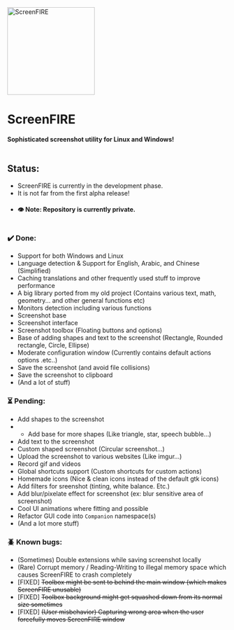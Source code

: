 <img src="https://i.imgur.com/P5GFZ1R.png" alt="ScreenFIRE" height="200" />

# ScreenFIRE
#### Sophisticated screenshot utility for Linux and Windows! <br/><br/>

## Status:
 - ScreenFIRE is currently in the development phase.
 - It is not far from the first alpha release!
 - #### 👁️ Note: Repository is currently private. <br/><br/>

### ✔️ Done:
 - Support for both Windows and Linux
 - Language detection & Support for English, Arabic, and Chinese (Simplified)
 - Caching translations and other frequently used stuff to improve performance 
 - A big library ported from my old project (Contains various text, math, geometry... and other general functions etc)
 - Monitors detection including various functions
 - Screenshot base
 - Screenshot interface
 - Screenshot toolbox (Floating buttons and options)
 - Base of adding shapes and text to the screenshot (Rectangle, Rounded rectangle, Circle, Ellipse)
 - Moderate configuration window (Currently contains default actions options .etc..)
 - Save the screenshot (and avoid file collisions)
 - Save the screenshot to clipboard
 - (And a lot of stuff)

### ⏳ Pending:
 - Add shapes to the screenshot
 - - Add base for more shapes (Like triangle, star, speech bubble...)
 - Add text to the screenshot
 - Custom shaped screenshot (Circular screenshot...)
 - Upload the screenshot to various websites (Like imgur...)
 - Record gif and videos
 - Global shortcuts support (Custom shortcuts for custom actions)
 - Homemade icons (Nice & clean icons instead of the default gtk icons)
 - Add filters for sreenshot (tinting, white balance. Etc.)
 - Add blur/pixelate effect for screenshot (ex: blur sensitive area of screenshot)
 - Cool UI animations where fitting and possible
 - Refactor GUI code into `Companion` namespace(s)
 - (And a lot more stuff)

### 🪲 Known bugs:
 - (Sometimes) Double extensions while saving screenshot locally
 - (Rare) Corrupt memory / Reading-Writing to illegal memory space which causes ScreenFIRE to crash completely
 - [FIXED] ~~Toolbox might be sent to behind the main window (which makes ScreenFIRE unusable)~~
 - [FIXED] ~~Toolbox background might get squashed down from its normal size sometimes~~
 - [FIXED] ~~(User misbehavior) Capturing wrong area when the user forcefully moves ScreenFIRE window~~
